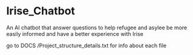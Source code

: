 # Irise_Chatbot

An AI chatbot that answer questions to help refugee and asylee be more easily informed and have a better experience with Irise

go to DOCS /Project_structure_details.txt for info about each file
